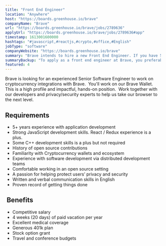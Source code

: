```yaml
---
title: "Front End Engineer"
location: "Anywhere"
host: "https://boards.greenhouse.io/brave"
companyName: "Brave"
url: "https://boards.greenhouse.io/brave/jobs/2789636"
applyUrl: "https://boards.greenhouse.io/brave/jobs/2789636#app"
timestamp: 1613001600000
hashtags: "#javascript,#reactjs,#crypto,#office,#English"
jobType: "software"
companyWebsite: "https://boards.greenhouse.io/brave"
summary: "Brave intends to hire a new Front End Engineer. If you have 5+ years experience with application development, consider applying."
summaryBackup: "To apply as a front end engineer at Brave, you preferably need to have some knowledge of: #javascript, #reactjs, #office."
featured: 4
---
```


Brave is looking for an experienced Senior Software Engineer to work on cryptocurrency integrations with Brave.  You'll work on our Brave Wallet.  This is a high­ profile and impactful, hands-on position.  Work together with our developers and privacy/security experts to help us take our browser to the next level.

## Requirements

*   5+ years experience with application development
*   Strong JavaScript development skills. React / Redux experience is a plus.
*   Some C++ development skills is a plus but not required
*   History of open source contributions
*   Familiarity with Cryptocurrency wallets and ecosystem
*   Experience with software development via distributed development teams
*   Comfortable working in an open source setting
*   A passion for helping protect users’ privacy and security
*   Written and verbal communication skills in English
*   Proven record of getting things done

##  Benefits

*   Competitive salary
*   4 weeks (20 days) of paid vacation per year
*   Excellent medical coverage
*   Generous 401k plan
*   Stock option grant
*   Travel and conference budgets
